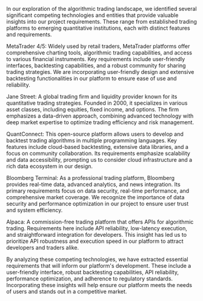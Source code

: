 In our exploration of the algorithmic trading landscape, we identified several significant competing technologies and entities that provide valuable insights into our project requirements. These range from established trading platforms to emerging quantitative institutions, each with distinct features and requirements.

MetaTrader 4/5: Widely used by retail traders, MetaTrader platforms offer comprehensive charting tools, algorithmic trading capabilities, and access to various financial instruments. Key requirements include user-friendly interfaces, backtesting capabilities, and a robust community for sharing trading strategies. We are incorporating user-friendly design and extensive backtesting functionalities in our platform to ensure ease of use and reliability.

Jane Street: A global trading firm and liquidity provider known for its quantitative trading strategies. Founded in 2000, it specializes in various asset classes, including equities, fixed income, and options. The firm emphasizes a data-driven approach, combining advanced technology with deep market expertise to optimize trading efficiency and risk management.

QuantConnect: This open-source platform allows users to develop and backtest trading algorithms in multiple programming languages. Key features include cloud-based backtesting, extensive data libraries, and a focus on community collaboration. Its requirements emphasize scalability and data accessibility, prompting us to consider cloud infrastructure and a rich data ecosystem in our design.

Bloomberg Terminal: As a professional trading platform, Bloomberg provides real-time data, advanced analytics, and news integration. Its primary requirements focus on data security, real-time performance, and comprehensive market coverage. We recognize the importance of data security and performance optimization in our project to ensure user trust and system efficiency.

Alpaca: A commission-free trading platform that offers APIs for algorithmic trading. Requirements here include API reliability, low-latency execution, and straightforward integration for developers. This insight has led us to prioritize API robustness and execution speed in our platform to attract developers and traders alike.

By analyzing these competing technologies, we have extracted essential requirements that will inform our platform's development. These include a user-friendly interface, robust backtesting capabilities, API reliability, performance optimization, and adherence to regulatory standards. Incorporating these insights will help ensure our platform meets the needs of users and stands out in a competitive market.
